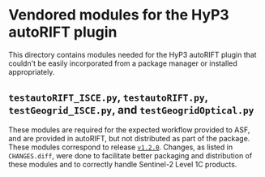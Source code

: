 # Vendored modules for the HyP3 autoRIFT plugin

This directory contains modules needed for the HyP3 autoRIFT plugin that couldn't
be easily incorporated from a package manager or installed appropriately.

## `testautoRIFT_ISCE.py`, `testautoRIFT.py`, `testGeogrid_ISCE.py`, and `testGeogridOptical.py`

These modules are required for the expected workflow provided to ASF, and are
provided in autoRIFT, but not distributed as part of the package. These modules
correspond to release [`v1.2.0`](https://github.com/leiyangleon/autoRIFT/releases/tag/v1.2.0).
Changes, as listed in `CHANGES.diff`, were done to facilitate better packaging 
and distribution of these modules and to correctly handle Sentinel-2 Level 1C
products. 
